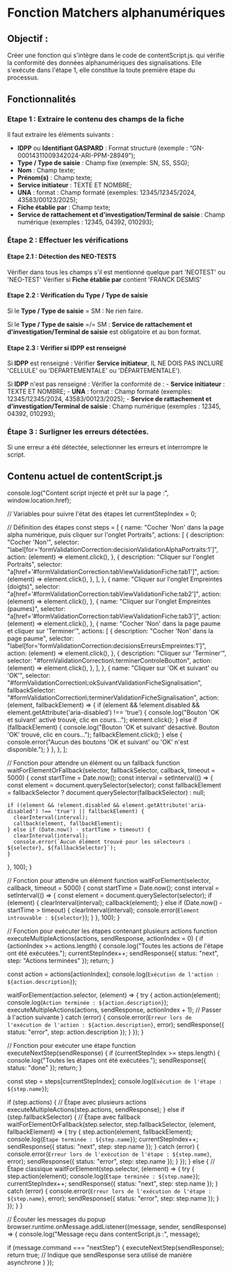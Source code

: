 # Fonction Matchers alphanumériques

## Objectif : 
Créer une fonction qui s'intègre dans le code de contentScript.js. qui vérifie la conformité des données alphanumériques des signalisations. Elle s'exécute dans l'étape 1, elle constitue la toute première étape du processus.

## Fonctionnalités 

### Etape 1 : Extraire le contenu des champs de la fiche

Il faut extraire les éléments suivants :
- **IDPP** ou **Identifiant GASPARD** : Format structuré (exemple : “GN-00014311009342024-ARI-PPM-28949”);
- **Type / Type de saisie** : Champ fixe (exemple: SN, SS, SSG);
- **Nom** : Champ texte;
- **Prénom(s)** : Champ texte;
- **Service initiateur** : TEXTE ET NOMBRE;
- **UNA** : format : Champ formaté (exemples: 12345/12345/2024, 43583/00123/2025);
- **Fiche établie par** : Champ texte;
- **Service de rattachement et d'investigation/Terminal de saisie** : Champ numérique (exemples : 12345, 04392, 010293);

### Étape 2 : Effectuer les vérifications

#### Etape 2.1 : Détection des NEO-TESTS
  Vérifier dans tous les champs s'il est mentionné quelque part 'NEOTEST' ou 'NEO-TEST'
  Vérifier si **Fiche établie par** contient 'FRANCK DESMIS'

#### Etape 2.2 : Vérification du **Type / Type de saisie**

  Si le **Type / Type de saisie** = SM : 
    Ne rien faire.

  Si le **Type / Type de saisie** =/= SM :
    **Service de rattachement et d'investigation/Terminal de saisie** est obligatoire et au bon format.

#### Etape 2.3 : Vérifier si **IDPP** est renseigné
  
  Si **IDPP** est renseigné :
    Vérifier **Service initiateur**, IL NE DOIS PAS INCLURE 'CELLULE' ou 'DEPARTEMENTALE' ou 'DÉPARTEMENTALE').

  Si **IDPP** n'est pas renseigné :
    Vérifier la conformité de :
    - **Service initiateur** : TEXTE ET NOMBRE;
    - **UNA** : format : Champ formaté (exemples: 12345/12345/2024, 43583/00123/2025);
    - **Service de rattachement et d'investigation/Terminal de saisie** : Champ numérique (exemples : 12345, 04392, 010293);


### Étape 3 : Surligner les erreurs détectées.

  Si une erreur a été détectée, selectionner les erreurs et interrompre le script.

## Contenu actuel de contentScript.js

console.log("Content script injecté et prêt sur la page :", window.location.href);

// Variables pour suivre l'état des étapes
let currentStepIndex = 0;

// Définition des étapes
const steps = [
  {
    name: "Cocher 'Non' dans la page alpha numérique, puis cliquer sur l'onglet Portraits",
    actions: [
      {
        description: "Cocher 'Non'",
        selector: "label[for='formValidationCorrection:decisionValidationAlphaPortraits:1']",
        action: (element) => element.click(),
      },
      {
        description: "Cliquer sur l'onglet Portraits",
        selector: "a[href='#formValidationCorrection:tabViewValidationFiche:tab1']",
        action: (element) => element.click(),
      },
    ],
  },
  {
    name: "Cliquer sur l'onglet Empreintes (doigts)",
    selector: "a[href='#formValidationCorrection:tabViewValidationFiche:tab2']",
    action: (element) => element.click(),
  },
  {
    name: "Cliquer sur l'onglet Empreintes (paumes)",
    selector: "a[href='#formValidationCorrection:tabViewValidationFiche:tab3']",
    action: (element) => element.click(),
  },
  {
    name: "Cocher 'Non' dans la page paume et cliquer sur 'Terminer'",
    actions: [
      {
        description: "Cocher 'Non' dans la page paume",
        selector: "label[for='formValidationCorrection:decisionsErreursEmpreintes:1']",
        action: (element) => element.click(),
      },
      {
        description: "Cliquer sur 'Terminer'",
        selector: "#formValidationCorrection\\:terminerControleBoutton",
        action: (element) => element.click(),
      },
    ],
  },
  {
    name: "Cliquer sur 'OK et suivant' ou 'OK'",
    selector: "#formValidationCorrection\\:okSuivantValidationFicheSignalisation",
    fallbackSelector: "#formValidationCorrection\\:terminerValidationFicheSignalisation",
    action: (element, fallbackElement) => {
      if (element && !element.disabled && element.getAttribute('aria-disabled') !== 'true') {
        console.log("Bouton 'OK et suivant' activé trouvé, clic en cours...");
        element.click();
      } else if (fallbackElement) {
        console.log("Bouton 'OK et suivant' désactivé. Bouton 'OK' trouvé, clic en cours...");
        fallbackElement.click();
      } else {
        console.error("Aucun des boutons 'OK et suivant' ou 'OK' n'est disponible.");
      }
    },
  },
];

// Fonction pour attendre un élément ou un fallback
function waitForElementOrFallback(selector, fallbackSelector, callback, timeout = 5000) {
  const startTime = Date.now();
  const interval = setInterval(() => {
    const element = document.querySelector(selector);
    const fallbackElement = fallbackSelector ? document.querySelector(fallbackSelector) : null;

    if ((element && !element.disabled && element.getAttribute('aria-disabled') !== 'true') || fallbackElement) {
      clearInterval(interval);
      callback(element, fallbackElement);
    } else if (Date.now() - startTime > timeout) {
      clearInterval(interval);
      console.error(`Aucun élément trouvé pour les sélecteurs : ${selector}, ${fallbackSelector}`);
    }
  }, 100);
}

// Fonction pour attendre un élément
function waitForElement(selector, callback, timeout = 5000) {
  const startTime = Date.now();
  const interval = setInterval(() => {
    const element = document.querySelector(selector);
    if (element) {
      clearInterval(interval);
      callback(element);
    } else if (Date.now() - startTime > timeout) {
      clearInterval(interval);
      console.error(`Élément introuvable : ${selector}`);
    }
  }, 100);
}

// Fonction pour exécuter les étapes contenant plusieurs actions
function executeMultipleActions(actions, sendResponse, actionIndex = 0) {
  if (actionIndex >= actions.length) {
    console.log("Toutes les actions de l'étape ont été exécutées.");
    currentStepIndex++;
    sendResponse({ status: "next", step: "Actions terminées" });
    return;
  }

  const action = actions[actionIndex];
  console.log(`Exécution de l'action : ${action.description}`);

  waitForElement(action.selector, (element) => {
    try {
      action.action(element);
      console.log(`Action terminée : ${action.description}`);
      executeMultipleActions(actions, sendResponse, actionIndex + 1); // Passer à l'action suivante
    } catch (error) {
      console.error(`Erreur lors de l'exécution de l'action : ${action.description}`, error);
      sendResponse({ status: "error", step: action.description });
    }
  });
}

// Fonction pour exécuter une étape
function executeNextStep(sendResponse) {
  if (currentStepIndex >= steps.length) {
    console.log("Toutes les étapes ont été exécutées.");
    sendResponse({ status: "done" });
    return;
  }

  const step = steps[currentStepIndex];
  console.log(`Exécution de l'étape : ${step.name}`);

  if (step.actions) {
    // Étape avec plusieurs actions
    executeMultipleActions(step.actions, sendResponse);
  } else if (step.fallbackSelector) {
    // Étape avec fallback
    waitForElementOrFallback(step.selector, step.fallbackSelector, (element, fallbackElement) => {
      try {
        step.action(element, fallbackElement);
        console.log(`Étape terminée : ${step.name}`);
        currentStepIndex++;
        sendResponse({ status: "next", step: step.name });
      } catch (error) {
        console.error(`Erreur lors de l'exécution de l'étape : ${step.name}`, error);
        sendResponse({ status: "error", step: step.name });
      }
    });
  } else {
    // Étape classique
    waitForElement(step.selector, (element) => {
      try {
        step.action(element);
        console.log(`Étape terminée : ${step.name}`);
        currentStepIndex++;
        sendResponse({ status: "next", step: step.name });
      } catch (error) {
        console.error(`Erreur lors de l'exécution de l'étape : ${step.name}`, error);
        sendResponse({ status: "error", step: step.name });
      }
    });
  }
}

// Écouter les messages du popup
browser.runtime.onMessage.addListener((message, sender, sendResponse) => {
  console.log("Message reçu dans contentScript.js :", message);

  if (message.command === "nextStep") {
    executeNextStep(sendResponse);
    return true; // Indique que sendResponse sera utilisé de manière asynchrone
  }
});

